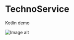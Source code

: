 # TechnoService
Kotlin demo

![Image alt](https://github.com/SergeyKulikov/TechnoService/raw/TechnoService/master/techos1.png)
